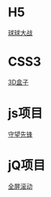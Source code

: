 # H5
[球球大战](https://wenhuahao.github.io/大战球球)

# CSS3
[3D盒子](https://wenhuahao.github.io/3D)

# js项目
[守望先锋](https://wenhuahao.github.io/守望先锋)

# jQ项目
[全屏滚动](https://wenhuahao.github.io/全屏特效)